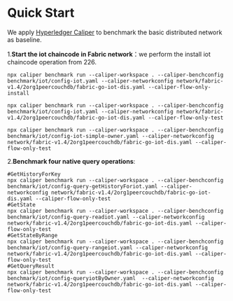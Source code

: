 # Quick Start

We apply  [Hyperledger Caliper](https://github.com/hyperledger/caliper/)  to benchmark the basic distributed network as baseline. 

1.**Start the iot chaincode in Fabric network**：we perform the install iot chaincode  operation from 226.

```shell
npx caliper benchmark run --caliper-workspace . --caliper-benchconfig benchmark/iot/config-iot.yaml --caliper-networkconfig network/fabric-v1.4/2org1peercouchdb/fabric-go-iot-dis.yaml --caliper-flow-only-install

npx caliper benchmark run --caliper-workspace . --caliper-benchconfig benchmark/iot/config-iot.yaml --caliper-networkconfig network/fabric-v1.4/2org1peercouchdb/fabric-go-iot-dis.yaml --caliper-flow-only-test

npx caliper benchmark run --caliper-workspace . --caliper-benchconfig benchmark/iot/config-iot-simple-owner.yaml --caliper-networkconfig network/fabric-v1.4/2org1peercouchdb/fabric-go-iot-dis.yaml --caliper-flow-only-test

```

2.**Benchmark four native query operations**:

```shell
#GetHistoryForKey
npx caliper benchmark run --caliper-workspace . --caliper-benchconfig benchmark/iot/config-query-getHistoryForiot.yaml --caliper-networkconfig network/fabric-v1.4/2org1peercouchdb/fabric-go-iot-dis.yaml --caliper-flow-only-test
#GetState 
npx caliper benchmark run --caliper-workspace . --caliper-benchconfig benchmark/iot/config-query-readiot.yaml --caliper-networkconfig network/fabric-v1.4/2org1peercouchdb/fabric-go-iot-dis.yaml --caliper-flow-only-test
#GetStateByRange 
npx caliper benchmark run --caliper-workspace . --caliper-benchconfig benchmark/iot/config-query-rangeiot.yaml --caliper-networkconfig network/fabric-v1.4/2org1peercouchdb/fabric-go-iot-dis.yaml --caliper-flow-only-test
#GetQueryResult
npx caliper benchmark run --caliper-workspace . --caliper-benchconfig benchmark/iot/config-queryiotByOwner.yaml  --caliper-networkconfig network/fabric-v1.4/2org1peercouchdb/fabric-go-iot-dis.yaml --caliper-flow-only-test

```